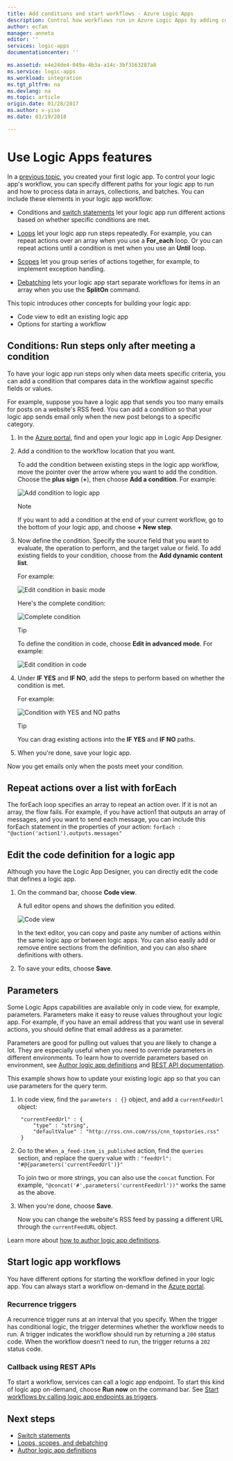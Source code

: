```yaml
---
title: Add conditions and start workflows - Azure Logic Apps
description: Control how workflows run in Azure Logic Apps by adding conditional logic, triggers, actions, and parameters.
author: ecfan
manager: anneta
editor: ''
services: logic-apps
documentationcenter: ''

ms.assetid: e4e24de4-049a-4b3a-a14c-3bf3163287a8
ms.service: logic-apps
ms.workload: integration
ms.tgt_pltfrm: na
ms.devlang: na
ms.topic: article
origin.date: 01/28/2017
ms.author: v-yiso
ms.date: 03/19/2018

---
```

# Use Logic Apps features

In a [previous topic](../logic-apps/quickstart-create-first-logic-app-workflow.md), 
you created your first logic app. To control your logic app's workflow, 
you can specify different paths for your logic app to run and how to 
process data in arrays, collections, and batches. You can include these 
elements in your logic app workflow:

* Conditions and [switch statements](../logic-apps/logic-apps-switch-case.md) 
let your logic app run different actions based on whether specific conditions are met.

* [Loops](../logic-apps/logic-apps-loops-and-scopes.md) let your logic app run steps repeatedly. 
For example, you can repeat actions over an array when you use a **For_each** loop. 
Or you can repeat actions until a condition is met when you use an **Until** loop.

* [Scopes](../logic-apps/logic-apps-loops-and-scopes.md) let you group series 
of actions together, for example, to implement exception handling.

* [Debatching](../logic-apps/logic-apps-loops-and-scopes.md) lets your logic app 
start separate workflows for items in an array when you use the **SplitOn** command.

This topic introduces other concepts for building your logic app:

* Code view to edit an existing logic app
* Options for starting a workflow

## Conditions: Run steps only after meeting a condition

To have your logic app run steps only when data meets specific criteria, 
you can add a condition that compares data in the workflow against specific fields or values.

For example, suppose you have a logic app that sends you too many emails 
for posts on a website's RSS feed. You can add a condition so that your 
logic app sends email only when the new post belongs to a specific category.

1. In the [Azure portal](https://portal.azure.cn), 
find and open your logic app in Logic App Designer.

2. Add a condition to the workflow location that you want. 

   To add the condition between existing steps in the logic app workflow, 
   move the pointer over the arrow where you want to add the condition. 
   Choose the **plus sign** (**+**), then choose **Add a condition**. For example:

   ![Add condition to logic app](./media/logic-apps-use-logic-app-features/add-condition.png)

   > [!NOTE]
   > If you want to add a condition at the end of your current workflow, 
   > go to the bottom of your logic app, and choose **+ New step**.

3. Now define the condition. Specify the source field that you want to evaluate, 
the operation to perform, and the target value or field. 
To add existing fields to your condition, choose from the **Add dynamic content list**.

   For example:

   ![Edit condition in basic mode](./media/logic-apps-use-logic-app-features/edit-condition-basic-mode.png)

   Here's the complete condition:

   ![Complete condition](./media/logic-apps-use-logic-app-features/edit-condition-basic-mode-2.png)

   > [!TIP]
   > To define the condition in code, choose **Edit in advanced mode**. 
   > For example:
   > 
   > ![Edit condition in code](./media/logic-apps-use-logic-app-features/edit-condition-advanced-mode.png)

4. Under **IF YES** and **IF NO**, add the steps to perform based 
on whether the condition is met.

   For example:

   ![Condition with YES and NO paths](./media/logic-apps-use-logic-app-features/condition-yes-no-path.png)

   > [!TIP]
   > You can drag existing actions into the **IF YES** and **IF NO** paths.

5. When you're done, save your logic app.

Now you get emails only when the posts meet your condition.

## Repeat actions over a list with forEach

The forEach loop specifies an array to repeat an action over. 
If it is not an array, the flow fails. For example, 
if you have action1 that outputs an array of messages, 
and you want to send each message, 
you can include this forEach statement in the properties of your action: 
`forEach : "@action('action1').outputs.messages"`

## Edit the code definition for a logic app

Although you have the Logic App Designer, 
you can directly edit the code that defines a logic app.

1. On the command bar, choose **Code view**.

    A full editor opens and shows the definition you edited.

    ![Code view](media/logic-apps-use-logic-app-features/codeview.png)

	In the text editor, you can copy and paste any number 
	of actions within the same logic app or between logic apps. 
	You can also easily add or remove entire sections from the definition, 
	and you can also share definitions with others.

2. To save your edits, choose **Save**.

## Parameters

Some Logic Apps capabilities are available only in code view, 
for example, parameters. Parameters make it easy to reuse 
values throughout your logic app. For example, if you have 
an email address that you want use in several actions, 
you should define that email address as a parameter.

Parameters are good for pulling out values that you are likely to change a lot. 
They are especially useful when you need to override parameters in different environments. To learn how to override parameters based on environment, 
see [Author logic app definitions](../logic-apps/logic-apps-author-definitions.md) and [REST API documentation](https://docs.microsoft.com/rest/api/logic).

This example shows how to update your existing logic app 
so that you can use parameters for the query term.

1. In code view, find the `parameters : {}` object, 
and add a `currentFeedUrl` object:

		"currentFeedUrl" : {
			"type" : "string",
			"defaultValue" : "http://rss.cnn.com/rss/cnn_topstories.rss"
		}

2. Go to the `When_a_feed-item_is_published` action, 
find the `queries` section, and replace the query value with 
: `"feedUrl": "#@{parameters('currentFeedUrl')}"` 

	To join two or more strings, you can also use the `concat` function. 
	For example, `"@concat('#',parameters('currentFeedUrl'))"` 
	works the same as the above.

3.	When you're done, choose **Save**. 

	Now you can change the website's RSS feed by 
	passing a different URL through the `currentFeedURL` object.

Learn more about [how to author logic app definitions](../logic-apps/logic-apps-author-definitions.md).

## Start logic app workflows

You have different options for starting the workflow defined in your logic app. 
You can always start a workflow on-demand in the [Azure portal].

### Recurrence triggers

A recurrence trigger runs at an interval that you specify. 
When the trigger has conditional logic, the trigger 
determines whether the workflow needs to run. 
A trigger indicates the workflow should run 
by returning a `200` status code. 
When the workflow doesn't need to run, 
the trigger returns a `202` status code.

### Callback using REST APIs

To start a workflow, services can call a logic app endpoint. 
To start this kind of logic app on-demand, 
choose **Run now** on the command bar. 
See [Start workflows by calling logic app endpoints as triggers](../logic-apps/logic-apps-http-endpoint.md). 

<!-- Shared links -->
[Azure portal]: https://portal.azure.com

## Next steps

* [Switch statements](../logic-apps/logic-apps-switch-case.md) 
* [Loops, scopes, and debatching](../logic-apps/logic-apps-loops-and-scopes.md)
* [Author logic app definitions](../logic-apps/logic-apps-author-definitions.md)